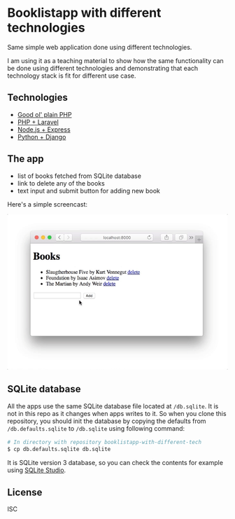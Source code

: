 # Booklistapp with different technologies

Same simple web application done using different technologies.

I am using it as a teaching material to show how the same functionality can be
done using different technologies and demonstrating that each technology stack
is fit for different use case.

## Technologies

* [Good ol' plain PHP](php-plain)
* [PHP + Laravel](php-laravel)
* [Node.js + Express](nodejs-express)
* [Python + Django](python-django)

## The app

* list of books fetched from SQLite database
* link to delete any of the books
* text input and submit button for adding new book

Here's a simple screencast:

![Booklistapp demo](booklistapp.gif)

## SQLite database

All the apps use the same SQLite database file located at `/db.sqlite`. It is
not in this repo as it changes when apps writes to it. So when you clone
this repository, you should init the database by copying the defaults from
`/db.defaults.sqlite` to `/db.sqlite` using following command:

```bash
# In directory with repository booklistapp-with-different-tech
$ cp db.defaults.sqlite db.sqlite
```

It is SQLite version 3 database, so you can check the contents for example using
[SQLite Studio](https://sqlitestudio.pl/).

## License

ISC
